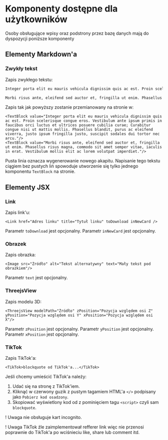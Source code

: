# Komponenty dostępne dla użytkowników

Osoby obsługujące wpisy oraz podstrony przez bazę danych mają do dyspozycji poniższe komponenty

## Elementy Markdown'a

### Zwykły tekst

Zapis zwykłego tekstu:

```txt
Integer porta elit eu mauris vehicula dignissim quis ac est. Proin scelerisque congue eros. Vestibulum ante ipsum primis in faucibus orci luctus et ultrices posuere cubilia curae; Curabitur congue nisi ut mattis mollis. Phasellus blandit, purus ac eleifend viverra, justo ipsum fringilla justo, suscipit sodales dui tortor nec arcu.

Morbi risus ante, eleifend sed auctor et, fringilla ut enim. Phasellus risus magna, commodo sit amet semper vitae, iaculis in erat. Vestibulum mollis elit ac lorem volutpat imperdiet.
```

Zapis tak jak powyższy zostanie przemianowany na stronie w:

```tsx
<TextBlock value="Integer porta elit eu mauris vehicula dignissim quis ac est. Proin scelerisque congue eros. Vestibulum ante ipsum primis in faucibus orci luctus et ultrices posuere cubilia curae; Curabitur congue nisi ut mattis mollis. Phasellus blandit, purus ac eleifend viverra, justo ipsum fringilla justo, suscipit sodales dui tortor nec arcu."/>
<TextBlock value="Morbi risus ante, eleifend sed auctor et, fringilla ut enim. Phasellus risus magna, commodo sit amet semper vitae, iaculis in erat. Vestibulum mollis elit ac lorem volutpat imperdiet."/>
```

Pusta linia oznacza wygenerowanie nowego akapitu. Napisanie tego tekstu ciągiem bez pustych liń spowoduje utworzenie się tylko jednego komponentu `TextBlock` na stronie.

## Elementy JSX


### Link

Zapis link'u:

```tsx
<Link href="Adres linku" title="Tytuł linku" toDownload inNewCard />
```

Parametr `toDownload` jest opcjonalny.
Parametr `inNewCard` jest opcjonalny.

### Obrazek

Zapis obrazka:

```tsx
<Image src="Źródło" alt="Tekst alternatywny" text="Mały tekst pod obrazkiem"/>
```

Parametr `text` jest opcjonalny.

### ThreejsView

Zapis modelu 3D:

```tsx
<ThreejsView modelPath="Źródło" zPosition="Pozycja względem osi Z" yPosition="Pozycja względem osi Y" xPosition="Pozycja względem osi X"/>
```

Parametr `zPosition` jest opcjonalny.
Parametr `yPosition` jest opcjonalny.
Parametr `xPosition` jest opcjonalny.

### TikTok

Zapis TikTok'a:

```tsx
<TikTok>blockquote od TikTok'a...</TikTok>
```

Jeśli chcemy umieścić TikTok'a należy:

1. Udać się na stronę z TikTok'iem.
2. Kliknąć w czerwony guzik z pustym tagamiem HTML'a `</>` podpisany jako `Pobierz kod osadzony`.
3. Skopiować wyświetlony kod od z pominięciem tagu `<script>` czyli sam `blockquote`.

! Uwaga nie obsługuje kart incognito.

! Uwaga TikTok źle zaimplementował refferer link więc nie przenosi poprawnie do TikTok'a po wciśnieciu like, share lub comment itd.
